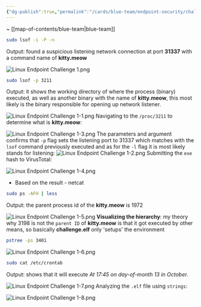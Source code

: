 ```yaml
---
{"dg-publish":true,"permalink":"/cards/blue-team/endpoint-security/challenges/linux-endpoint-challenge-1/"}
---
```


~ [[map-of-contents/blue-team\|blue-team]] 

```bash
sudo lsof -i -P -n
```

Output: found a suspicious listening network connection at port **31337** with a command name of **kitty.meow**

![Linux Endpoint Challenge 1.png](/img/user/cards/blue-team/endpoint-security/images/Linux%20Endpoint%20Challenge%201.png)

```bash
sudo lsof -p 3211
```

Output: it shows the working directory of where the process (binary) executed, as well as another binary with the name of **kitty.meow**, this most likely is the binary responsible for opening up network listener.

![Linux Endpoint Challenge 1-1.png](/img/user/cards/blue-team/endpoint-security/images/Linux%20Endpoint%20Challenge%201-1.png)
Navigating to the `/proc/3211` to determine what is **kitty.meow**:

![Linux Endpoint Challenge 1-3.png](/img/user/cards/blue-team/endpoint-security/images/Linux%20Endpoint%20Challenge%201-3.png)
The parameters and argument confirms that `-p` flag sets the listening port to 31337 which matches with the `lsof` command previously executed and as for the `-l` flag it is most likely stands for listening:
![Linux Endpoint Challenge 1-2.png](/img/user/cards/blue-team/endpoint-security/images/Linux%20Endpoint%20Challenge%201-2.png)
Submitting the `exe` hash to VirusTotal:

![Linux Endpoint Challenge 1-4.png](/img/user/cards/blue-team/endpoint-security/images/Linux%20Endpoint%20Challenge%201-4.png)
- Based on the result - netcat

```bash
sudo ps -AFH | less
```

Output: the parent process id of the **kitty.meow** is 1972

![Linux Endpoint Challenge 1-5.png](/img/user/cards/blue-team/endpoint-security/images/Linux%20Endpoint%20Challenge%201-5.png)
**Visualizing the hierarchy**: my theory why 3198 is not the `parent ID` of **kitty.meow** is that it got executed by other means, so basically **challenge.elf** only 'setups' the environment

```bash
pstree -ps 3401
```

![Linux Endpoint Challenge 1-6.png](/img/user/cards/blue-team/endpoint-security/images/Linux%20Endpoint%20Challenge%201-6.png)

```bash
sudo cat /etc/crontab
```

Output: shows that it will execute _At 17:45 on day-of-month 13 in October._

![Linux Endpoint Challenge 1-7.png](/img/user/cards/blue-team/endpoint-security/images/Linux%20Endpoint%20Challenge%201-7.png)
Analyzing the `.elf` file using `strings`:

![Linux Endpoint Challenge 1-8.png](/img/user/cards/blue-team/endpoint-security/images/Linux%20Endpoint%20Challenge%201-8.png)
